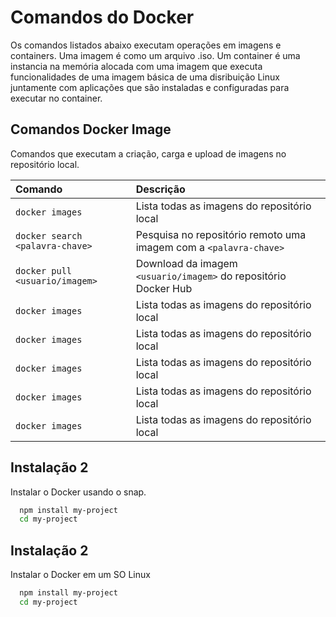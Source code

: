 
# Comandos do Docker

Os comandos listados abaixo executam operações em imagens e containers. Uma imagem é como um arquivo .iso. Um container é uma instancia na memória alocada com uma imagem que executa funcionalidades de uma imagem básica de uma disribuição Linux juntamente com aplicações que são instaladas e configuradas para executar no container.
  
## Comandos Docker Image

Comandos que executam a criação, carga e upload de imagens no repositório local.

| Comando              | Descrição                                   |
| :------------------- | :------------------------------------------ |
| `docker images`      | Lista todas as imagens do repositório local |
| `docker search <palavra-chave>` | Pesquisa no repositório remoto uma imagem com a `<palavra-chave>` |
| `docker pull <usuario/imagem>` | Download da imagem `<usuario/imagem>` do repositório Docker Hub |
| `docker images`      | Lista todas as imagens do repositório local |
| `docker images`      | Lista todas as imagens do repositório local |
| `docker images`      | Lista todas as imagens do repositório local |
| `docker images`      | Lista todas as imagens do repositório local |
| `docker images`      | Lista todas as imagens do repositório local |


## Instalação 2

Instalar o Docker usando o snap.

```bash 
  npm install my-project
  cd my-project
```

    
## Instalação 2

Instalar o Docker em um SO Linux

```bash 
  npm install my-project
  cd my-project
```